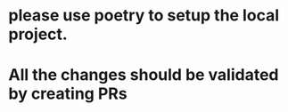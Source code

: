 # please use poetry to setup the local project.

# All the changes should be validated by creating PRs

